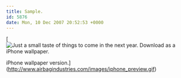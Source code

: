 ```yaml
---
title: Sample.
id: 5876
date: Mon, 10 Dec 2007 20:52:53 +0000
---
```


[![Just a small taste of things to come in the next year. Download as a iPhone wallpaper.](http://www.airbagindustries.com/images/preview.gif)  

iPhone wallpaper version.](http://www.airbagindustries.com/images/iphone_preview.gif)





